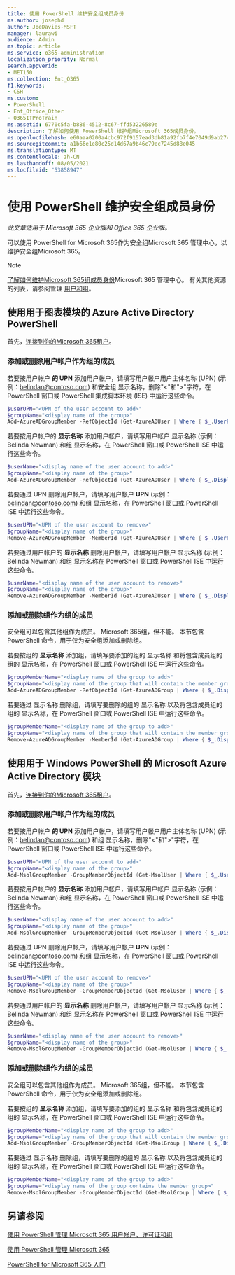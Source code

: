 ```yaml
---
title: 使用 PowerShell 维护安全组成员身份
ms.author: josephd
author: JoeDavies-MSFT
manager: laurawi
audience: Admin
ms.topic: article
ms.service: o365-administration
localization_priority: Normal
search.appverid:
- MET150
ms.collection: Ent_O365
f1.keywords:
- CSH
ms.custom:
- PowerShell
- Ent_Office_Other
- O365ITProTrain
ms.assetid: 6770c5fa-b886-4512-8c67-ffd53226589e
description: 了解如何使用 PowerShell 维护组Microsoft 365成员身份。
ms.openlocfilehash: e60aaa0200a4cbc972f9157ead3db81a92fb7f4e7049d9ab27c2e420b94c2169
ms.sourcegitcommit: a1b66e1e80c25d14d67a9b46c79ec7245d88e045
ms.translationtype: MT
ms.contentlocale: zh-CN
ms.lasthandoff: 08/05/2021
ms.locfileid: "53858947"
---
```

# <a name="maintain-security-group-membership-with-powershell"></a>使用 PowerShell 维护安全组成员身份

*此文章适用于 Microsoft 365 企业版和 Office 365 企业版。* 

可以使用 PowerShell for Microsoft 365作为安全组Microsoft 365 管理中心，以维护安全组Microsoft 365。 

>[!Note]
>[了解如何维护Microsoft 365组成员身份](../admin/create-groups/add-or-remove-members-from-groups.md)Microsoft 365 管理中心。 有关其他资源的列表，请参阅管理 [用户和组](../admin/add-users/index.yml)。
>

## <a name="use-the-azure-active-directory-powershell-for-graph-module"></a>使用用于图表模块的 Azure Active Directory PowerShell
首先，[连接到你的Microsoft 365租户](connect-to-microsoft-365-powershell.md#connect-with-the-azure-active-directory-powershell-for-graph-module)。

### <a name="add-or-remove-user-accounts-as-members-of-a-group"></a>添加或删除用户帐户作为组的成员

若要按用户帐户 **的 UPN** 添加用户帐户，请填写用户帐户用户主体名称 (UPN)  (示例：belindan@contoso.com) 和安全组 显示名称，删除"<"和">"字符，在 PowerShell 窗口或 PowerShell 集成脚本环境 (ISE) 中运行这些命令。

```powershell
$userUPN="<UPN of the user account to add>"
$groupName="<display name of the group>"
Add-AzureADGroupMember -RefObjectId (Get-AzureADUser | Where { $_.UserPrincipalName -eq $userUPN }).ObjectID -ObjectId (Get-AzureADGroup | Where { $_.DisplayName -eq $groupName }).ObjectID
```

若要按用户帐户的 **显示名称** 添加用户帐户，请填写用户帐户 显示名称 (示例：Belinda Newman) 和组 显示名称，在 PowerShell 窗口或 PowerShell ISE 中运行这些命令。

```powershell
$userName="<display name of the user account to add>"
$groupName="<display name of the group>"
Add-AzureADGroupMember -RefObjectId (Get-AzureADUser | Where { $_.DisplayName -eq $userName }).ObjectID -ObjectId (Get-AzureADGroup | Where { $_.DisplayName -eq $groupName }).ObjectID
```

若要通过 UPN 删除用户帐户，请填写用户帐户 **UPN** (示例：belindan@contoso.com) 和组 显示名称，在 PowerShell 窗口或 PowerShell ISE 中运行这些命令。

```powershell
$userUPN="<UPN of the user account to remove>"
$groupName="<display name of the group>"
Remove-AzureADGroupMember -MemberId (Get-AzureADUser | Where { $_.UserPrincipalName -eq $userUPN }).ObjectID -ObjectID (Get-AzureADGroup | Where { $_.DisplayName -eq $groupName }).ObjectID
```

若要通过用户帐户的 **显示名称** 删除用户帐户，请填写用户帐户 显示名称 (示例：Belinda Newman) 和组 显示名称在 PowerShell 窗口或 PowerShell ISE 中运行这些命令。

```powershell
$userName="<display name of the user account to remove>"
$groupName="<display name of the group>"
Remove-AzureADGroupMember -MemberId (Get-AzureADUser | Where { $_.DisplayName -eq $userName }).ObjectID -ObjectID (Get-AzureADGroup | Where { $_.DisplayName -eq $groupName }).ObjectID
```

### <a name="add-or-remove-groups-as-members-of-a-group"></a>添加或删除组作为组的成员

安全组可以包含其他组作为成员。 Microsoft 365组，但不能。 本节包含 PowerShell 命令，用于仅为安全组添加或删除组。

若要按组的 **显示名称** 添加组，请填写要添加的组的 显示名称 和将包含成员组的组的 显示名称，在 PowerShell 窗口或 PowerShell ISE 中运行这些命令。

```powershell
$groupMemberName="<display name of the group to add>"
$groupName="<display name of the group that will contain the member group>"
Add-AzureADGroupMember -RefObjectId (Get-AzureADGroup | Where { $_.DisplayName -eq $groupMemberName }).ObjectID -ObjectID (Get-AzureADGroup | Where { $_.DisplayName -eq $groupName }).ObjectID
```

若要通过 显示名称 删除组，请填写要删除的组的 显示名称 以及将包含成员组的组的 显示名称，在 PowerShell 窗口或 PowerShell ISE 中运行这些命令。

```powershell
$groupMemberName="<display name of the group to add>"
$groupName="<display name of the group that will contain the member group>"
Remove-AzureADGroupMember -MemberId (Get-AzureADGroup | Where { $_.DisplayName -eq $groupMemberName }).ObjectID -ObjectID (Get-AzureADGroup | Where { $_.DisplayName -eq $groupName }).ObjectID
```

## <a name="use-the-microsoft-azure-active-directory-module-for-windows-powershell"></a>使用用于 Windows PowerShell 的 Microsoft Azure Active Directory 模块

首先，[连接到你的Microsoft 365租户](connect-to-microsoft-365-powershell.md#connect-with-the-microsoft-azure-active-directory-module-for-windows-powershell)。


### <a name="add-or-remove-user-accounts-as-members-of-a-group"></a>添加或删除用户帐户作为组的成员

若要按用户帐户 **的 UPN** 添加用户帐户，请填写用户帐户用户主体名称 (UPN)  (示例：belindan@contoso.com) 和组 显示名称，删除"<"和">"字符，在 PowerShell 窗口或 PowerShell ISE 中运行这些命令。

```powershell
$userUPN="<UPN of the user account to add>"
$groupName="<display name of the group>"
Add-MsolGroupMember -GroupMemberObjectId (Get-MsolUser | Where { $_.UserPrincipalName -eq $userUPN }).ObjectID -GroupObjectId (Get-MsolGroup | Where { $_.DisplayName -eq $groupName }).ObjectID
```

若要按用户帐户的 **显示名称** 添加用户帐户，请填写用户帐户 显示名称 (示例：Belinda Newman) 和组 显示名称，在 PowerShell 窗口或 PowerShell ISE 中运行这些命令。

```powershell
$userName="<display name of the user account to add>"
$groupName="<display name of the group>"
Add-MsolGroupMember -GroupMemberObjectId (Get-MsolUser | Where { $_.DisplayName -eq $userName }).ObjectID -GroupObjectId (Get-MsolGroup | Where { $_.DisplayName -eq $groupName }).ObjectID
```

若要通过 UPN 删除用户帐户，请填写用户帐户 **UPN** (示例：belindan@contoso.com) 和组 显示名称，在 PowerShell 窗口或 PowerShell ISE 中运行这些命令。

```powershell
$userUPN="<UPN of the user account to remove>"
$groupName="<display name of the group>"
Remove-MsolGroupMember -GroupMemberObjectId (Get-MsolUser | Where { $_.UserPrincipalName -eq $userUPN }).ObjectID -GroupObjectId (Get-MsolGroup | Where { $_.DisplayName -eq $groupName }).ObjectID
```

若要通过用户帐户的 **显示名称** 删除用户帐户，请填写用户帐户 显示名称 (示例：Belinda Newman) 和组 显示名称在 PowerShell 窗口或 PowerShell ISE 中运行这些命令。

```powershell
$userName="<display name of the user account to remove>"
$groupName="<display name of the group>"
Remove-MsolGroupMember -GroupMemberObjectId (Get-MsolUser | Where { $_.DisplayName -eq $userName }).ObjectID -GroupObjectId (Get-MsolGroup | Where { $_.DisplayName -eq $groupName }).ObjectID
```

### <a name="add-or-remove-groups-as-members-of-a-group"></a>添加或删除组作为组的成员

安全组可以包含其他组作为成员。 Microsoft 365组，但不能。 本节包含 PowerShell 命令，用于仅为安全组添加或删除组。

若要按组的 **显示名称** 添加组，请填写要添加的组的 显示名称 和将包含成员组的组的 显示名称，在 PowerShell 窗口或 PowerShell ISE 中运行这些命令。

```powershell
$groupMemberName="<display name of the group to add>"
$groupName="<display name of the group that will contain the member group>"
Add-MsolGroupMember -GroupMemberObjectId (Get-MsolGroup | Where { $_.DisplayName -eq $groupMemberName }).ObjectID -GroupObjectId (Get-MsolGroup | Where { $_.DisplayName -eq $groupName }).ObjectID -GroupMemberType Group
```

若要通过 显示名称 删除组，请填写要删除的组的 显示名称 以及将包含成员组的组的 显示名称，在 PowerShell 窗口或 PowerShell ISE 中运行这些命令。

```powershell
$groupMemberName="<display name of the group to add>"
$groupName="<display name of the group contains the member group>"
Remove-MsolGroupMember -GroupMemberObjectId (Get-MsolGroup | Where { $_.DisplayName -eq $groupMemberName }).ObjectID -GroupObjectId (Get-MsolGroup | Where { $_.DisplayName -eq $groupName }).ObjectID -GroupMemberType Group
```

## <a name="see-also"></a>另请参阅

[使用 PowerShell 管理 Microsoft 365 用户帐户、许可证和组](manage-user-accounts-and-licenses-with-microsoft-365-powershell.md)
  
[使用 PowerShell 管理 Microsoft 365](manage-microsoft-365-with-microsoft-365-powershell.md)
  
[PowerShell for Microsoft 365 入门](getting-started-with-microsoft-365-powershell.md)